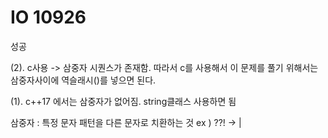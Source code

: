 # IO 10926
성공

(2). c사용 -> 삼중자 시퀀스가 존재함.
따라서 c를 사용해서 이 문제를 풀기 위해서는 삼중자사이에 역슬래시(\)를 넣으면 된다.


(1). c++17 에서는 삼중자가 없어짐. string클래스 사용하면 됨

삼중자 : 특정 문자 패턴을 다른 문자로 치환하는 것
ex ) ??! -> |